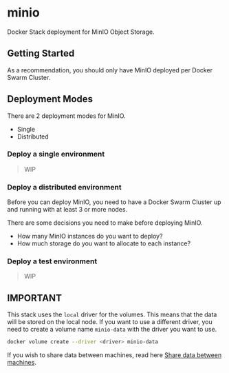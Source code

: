 # minio
Docker Stack deployment for MinIO Object Storage.

## Getting Started

As a recommendation, you should only have MinIO deployed per Docker Swarm Cluster.

## Deployment Modes

There are 2 deployment modes for MinIO.
- Single
- Distributed

### Deploy a single environment
> WIP

### Deploy a distributed environment

Before you can deploy MinIO, you need to have a Docker Swarm Cluster up and running with at least 3 or more nodes.

There are some decisions you need to make before deploying MinIO.
- How many MinIO instances do you want to deploy?
- How much storage do you want to allocate to each instance?

### Deploy a test environment
> WIP

## IMPORTANT

This stack uses the `local` driver for the volumes. This means that the data will be stored on the local node. If you want to use a different driver, you need to create a volume name `minio-data` with the driver you want to use.

```sh
docker volume create --driver <driver> minio-data
```

If you wish to share data between machines, read here [Share data between machines](https://docs.docker.com/storage/volumes/#share-data-between-machines).

